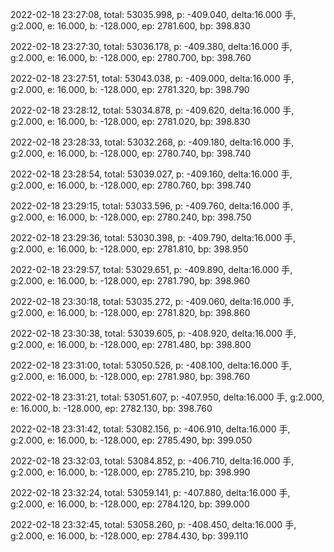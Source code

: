 2022-02-18 23:27:08, total: 53035.998, p: -409.040, delta:16.000 手, g:2.000, e: 16.000, b: -128.000, ep: 2781.600, bp: 398.830

2022-02-18 23:27:30, total: 53036.178, p: -409.380, delta:16.000 手, g:2.000, e: 16.000, b: -128.000, ep: 2780.700, bp: 398.760

2022-02-18 23:27:51, total: 53043.038, p: -409.000, delta:16.000 手, g:2.000, e: 16.000, b: -128.000, ep: 2781.320, bp: 398.790

2022-02-18 23:28:12, total: 53034.878, p: -409.620, delta:16.000 手, g:2.000, e: 16.000, b: -128.000, ep: 2781.020, bp: 398.830

2022-02-18 23:28:33, total: 53032.268, p: -409.180, delta:16.000 手, g:2.000, e: 16.000, b: -128.000, ep: 2780.740, bp: 398.740

2022-02-18 23:28:54, total: 53039.027, p: -409.160, delta:16.000 手, g:2.000, e: 16.000, b: -128.000, ep: 2780.760, bp: 398.740

2022-02-18 23:29:15, total: 53033.596, p: -409.760, delta:16.000 手, g:2.000, e: 16.000, b: -128.000, ep: 2780.240, bp: 398.750

2022-02-18 23:29:36, total: 53030.398, p: -409.790, delta:16.000 手, g:2.000, e: 16.000, b: -128.000, ep: 2781.810, bp: 398.950

2022-02-18 23:29:57, total: 53029.651, p: -409.890, delta:16.000 手, g:2.000, e: 16.000, b: -128.000, ep: 2781.790, bp: 398.960

2022-02-18 23:30:18, total: 53035.272, p: -409.060, delta:16.000 手, g:2.000, e: 16.000, b: -128.000, ep: 2781.820, bp: 398.860

2022-02-18 23:30:38, total: 53039.605, p: -408.920, delta:16.000 手, g:2.000, e: 16.000, b: -128.000, ep: 2781.480, bp: 398.800

2022-02-18 23:31:00, total: 53050.526, p: -408.100, delta:16.000 手, g:2.000, e: 16.000, b: -128.000, ep: 2781.980, bp: 398.760

2022-02-18 23:31:21, total: 53051.607, p: -407.950, delta:16.000 手, g:2.000, e: 16.000, b: -128.000, ep: 2782.130, bp: 398.760

2022-02-18 23:31:42, total: 53082.156, p: -406.910, delta:16.000 手, g:2.000, e: 16.000, b: -128.000, ep: 2785.490, bp: 399.050

2022-02-18 23:32:03, total: 53084.852, p: -406.710, delta:16.000 手, g:2.000, e: 16.000, b: -128.000, ep: 2785.210, bp: 398.990

2022-02-18 23:32:24, total: 53059.141, p: -407.880, delta:16.000 手, g:2.000, e: 16.000, b: -128.000, ep: 2784.120, bp: 399.000

2022-02-18 23:32:45, total: 53058.260, p: -408.450, delta:16.000 手, g:2.000, e: 16.000, b: -128.000, ep: 2784.430, bp: 399.110